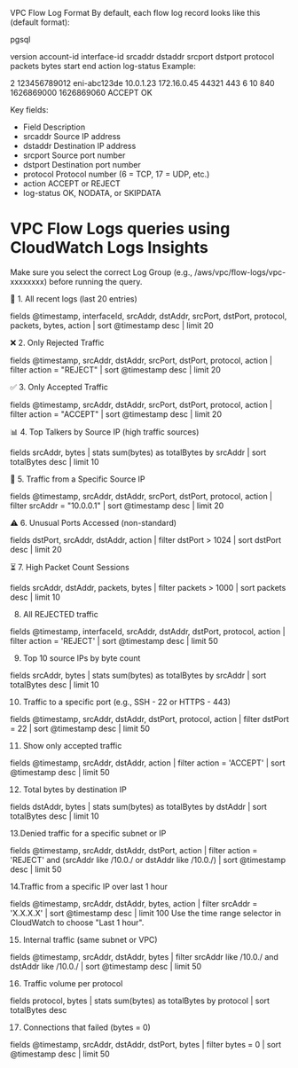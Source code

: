 VPC Flow Log Format
By default, each flow log record looks like this (default format):

pgsql

version account-id interface-id srcaddr dstaddr srcport dstport protocol packets bytes start end action log-status
Example:

2 123456789012 eni-abc123de 10.0.1.23 172.16.0.45 44321 443 6 10 840 1626869000 1626869060 ACCEPT OK

Key fields:
- Field	Description
- srcaddr	Source IP address
- dstaddr	Destination IP address
- srcport	Source port number
- dstport	Destination port number
- protocol	Protocol number (6 = TCP, 17 = UDP, etc.)
- action	ACCEPT or REJECT
- log-status	OK, NODATA, or SKIPDATA

# VPC Flow Logs queries using CloudWatch Logs Insights

Make sure you select the correct Log Group (e.g., /aws/vpc/flow-logs/vpc-xxxxxxxx) before running the query.

🔎 1. All recent logs (last 20 entries)

fields @timestamp, interfaceId, srcAddr, dstAddr, srcPort, dstPort, protocol, packets, bytes, action
| sort @timestamp desc
| limit 20

❌ 2. Only Rejected Traffic

fields @timestamp, srcAddr, dstAddr, srcPort, dstPort, protocol, action
| filter action = "REJECT"
| sort @timestamp desc
| limit 20

✅ 3. Only Accepted Traffic

fields @timestamp, srcAddr, dstAddr, srcPort, dstPort, protocol, action
| filter action = "ACCEPT"
| sort @timestamp desc
| limit 20


📊 4. Top Talkers by Source IP (high traffic sources)

fields srcAddr, bytes
| stats sum(bytes) as totalBytes by srcAddr
| sort totalBytes desc
| limit 10

📍 5. Traffic from a Specific Source IP

fields @timestamp, srcAddr, dstAddr, srcPort, dstPort, protocol, action
| filter srcAddr = "10.0.0.1"
| sort @timestamp desc
| limit 20

⚠️ 6. Unusual Ports Accessed (non-standard)

fields dstPort, srcAddr, dstAddr, action
| filter dstPort > 1024
| sort dstPort desc
| limit 20

⏳ 7. High Packet Count Sessions

fields srcAddr, dstAddr, packets, bytes
| filter packets > 1000
| sort packets desc
| limit 10

8. All REJECTED traffic

fields @timestamp, interfaceId, srcAddr, dstAddr, dstPort, protocol, action
| filter action = 'REJECT'
| sort @timestamp desc
| limit 50

9. Top 10 source IPs by byte count

fields srcAddr, bytes
| stats sum(bytes) as totalBytes by srcAddr
| sort totalBytes desc
| limit 10


10. Traffic to a specific port (e.g., SSH - 22 or HTTPS - 443)

fields @timestamp, srcAddr, dstAddr, dstPort, protocol, action
| filter dstPort = 22
| sort @timestamp desc
| limit 50

11. Show only accepted traffic

fields @timestamp, srcAddr, dstAddr, action
| filter action = 'ACCEPT'
| sort @timestamp desc
| limit 50

12. Total bytes by destination IP

fields dstAddr, bytes
| stats sum(bytes) as totalBytes by dstAddr
| sort totalBytes desc
| limit 10

13.Denied traffic for a specific subnet or IP

fields @timestamp, srcAddr, dstAddr, dstPort, action
| filter action = 'REJECT' and (srcAddr like /10\.0\./ or dstAddr like /10\.0\./)
| sort @timestamp desc
| limit 50

14.Traffic from a specific IP over last 1 hour

fields @timestamp, srcAddr, dstAddr, bytes, action
| filter srcAddr = 'X.X.X.X'
| sort @timestamp desc
| limit 100
Use the time range selector in CloudWatch to choose "Last 1 hour".

15. Internal traffic (same subnet or VPC)

fields @timestamp, srcAddr, dstAddr, bytes
| filter srcAddr like /10\.0\./ and dstAddr like /10\.0\./
| sort @timestamp desc
| limit 50

16. Traffic volume per protocol

fields protocol, bytes
| stats sum(bytes) as totalBytes by protocol
| sort totalBytes desc

17. Connections that failed (bytes = 0)

fields @timestamp, srcAddr, dstAddr, dstPort, bytes
| filter bytes = 0
| sort @timestamp desc
| limit 50






